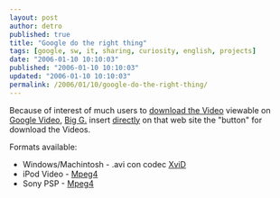 ```yaml
---
layout: post
author: detro
published: true
title: "Google do the right thing"
tags: [google, sw, it, sharing, curiosity, english, projects]
date: "2006-01-10 10:10:03"
published: "2006-01-10 10:10:03"
updated: "2006-01-10 10:10:03"
permalink: /2006/01/10/google-do-the-right-thing/
---
```


Because of interest of much users to <a target="_new" href="http://www.lifehack.org/articles/lifehack/how-to-download-google-video.html">download the Video</a> viewable on <a target="_new" href="http://video.google.com/">Google Video</a>, <a href="http://www.google.com">Big G.</a> insert <ins datetime="2006-01-10T08:44:43+00:00">directly</ins> on that web site the "button" for download the Videos.

Formats available:
<ul>
<li>Windows/Machintosh - .avi con codec <a target="_new" href="http://www.xvid.org/">XviD</a></li>
<li>iPod Video - <a target="_new" title="Mpeg4 on Wikipedia" href="http://en.wikipedia.org/wiki/MPEG-4">Mpeg4</a></li>
<li>Sony PSP - <a target="_new" title="Mpeg4 on Wikipedia" href="http://en.wikipedia.org/wiki/MPEG-4">Mpeg4</a></li>
</ul> 
